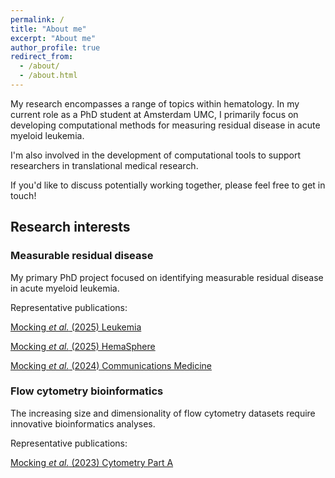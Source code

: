 ```yaml
---
permalink: /
title: "About me"
excerpt: "About me"
author_profile: true
redirect_from: 
  - /about/
  - /about.html
---
```


My research encompasses a range of topics within hematology. In my current role as a PhD student at Amsterdam UMC, I primarily focus on developing computational methods for measuring residual disease in acute myeloid leukemia.

I'm also involved in the development of computational tools to support researchers in translational medical research.  

If you'd like to discuss potentially working together, please feel free to get in touch!



## Research interests

### Measurable residual disease

My primary PhD project focused on identifying measurable residual disease in acute myeloid leukemia.

Representative publications:

[Mocking *et al.* (2025) Leukemia](https://doi.org/10.1038/s41375-025-02747-8)

[Mocking *et al.* (2025) HemaSphere](https://doi.org/10.1002/hem3.70138)

[Mocking *et al.* (2024) Communications Medicine](https://doi.org/10.1038/s43856-024-00700-x)




### Flow cytometry bioinformatics

The increasing size and dimensionality of flow cytometry datasets require innovative bioinformatics analyses. 

Representative publications:

[Mocking *et al.* (2023) Cytometry Part A](https://doi.org/10.1002/cyto.a.24774)
